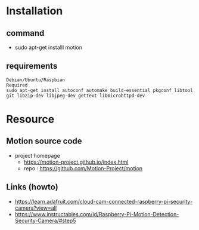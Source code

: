 # Installation

## command
- sudo apt-get installl motion

## requirements
```
Debian/Ubuntu/Raspbian
Required
sudo apt-get install autoconf automake build-essential pkgconf libtool git libzip-dev libjpeg-dev gettext libmicrohttpd-dev
```

# Resource
## Motion source code
- project homepage 
  - https://motion-project.github.io/index.html
  - repo : https://github.com/Motion-Project/motion

## Links (howto)
- https://learn.adafruit.com/cloud-cam-connected-raspberry-pi-security-camera?view=all
- https://www.instructables.com/id/Raspberry-Pi-Motion-Detection-Security-Camera/#step5


